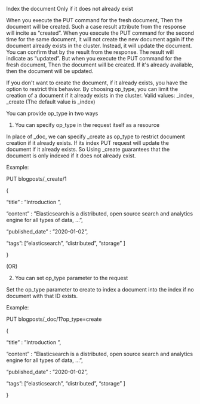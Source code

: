 Index the document Only if it does not already exist


When you execute the PUT command for the fresh document, Then the document will be created. Such a case result attribute from the response will incite as “created”. When you execute the PUT command for the second time for the same document, it will not create the new document again if the document already exists in the cluster. Instead, it will update the document. You can confirm that by the result from the response. The result will indicate as “updated”. But when you execute the PUT command for the fresh document, Then the document will be created. If it's already available, then the document will be updated.



If you don't want to create the document, if it already exists, you have the option to restrict this behavior. By choosing op_type, you can limit the creation of a document if it already exists in the cluster. Valid values: _index, _create (The default value is _index)

You can provide op_type in two ways

1. You can specify op_type in the request itself as a resource

In place of _doc, we can specify _create as op_type to restrict document creation if it already exists. If its index PUT request will update the document if it already exists. So Using _create guarantees that the document is only indexed if it does not already exist.

Example:

PUT blogposts/_create/1

{

“title” : ”Introduction ”,

“content” : ”Elasticsearch is a distributed, open source search and analytics engine for all types of data, …”,

“published_date” : ”2020-01-02”,

“tags”: [“elasticsearch”, “distributed”, “storage” ]

}



(OR)



2. You can set op_type parameter to the request

Set the op_type parameter to create to index a document into the index if no document with that ID exists.

Example:

PUT blogposts/_doc/1?op_type=create

{

“title” : ”Introduction ”,

“content” : ”Elasticsearch is a distributed, open source search and analytics engine for all types of data, …”,

“published_date” : ”2020-01-02”,

“tags”: [“elasticsearch”, “distributed”, “storage” ]

}